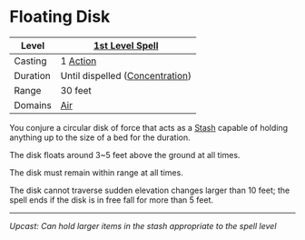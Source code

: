 # Floating Disk

| Level    | [1st Level Spell](1st%20Level%20Spells.md)                            |
| -------- | --------------------------------------------------------------------- |
| Casting  | 1 [Action](../../../../Game%20Procedures/Core%20Procedures/Action.md) |
| Duration | Until dispelled ([Concentration](../../Concentration.md))             |
| Range    | 30 feet                                                               |
| Domains  | [Air](../../Spell%20Domains/Air.md)                                   |

You conjure a circular disk of force that acts as a [Stash](../../../../Player%20Characters/Inventory/Stash.md) capable of holding anything up to the size of a bed for the duration.

The disk floats around 3~5 feet above the ground at all times.

The disk must remain within range at all times.

The disk cannot traverse sudden elevation changes larger than 10 feet; the spell ends if the disk is in free fall for more than 5 feet.

---
*Upcast: Can hold larger items in the stash appropriate to the spell level*
